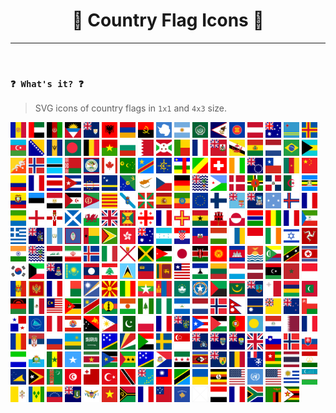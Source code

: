 <h1 align="center">🌟 Country Flag Icons 🌟</h1>

----
<br>

### `❓ What's it? ❓`

> SVG icons of country flags in `1x1` and `4x3` size.

<div style='display: flex, flex-direction: row, flex-wrap: wrap, align-items: center, justify-content: space-around, gap: 1em'>
  <img src='./flags/1x1/ad.svg' alt='country' width='5%' height='auto' />
  <img src='./flags/1x1/ae.svg' alt='country' width='5%' height='auto' />
  <img src='./flags/1x1/af.svg' alt='country' width='5%' height='auto' />
  <img src='./flags/1x1/ag.svg' alt='country' width='5%' height='auto' />
  <img src='./flags/1x1/ai.svg' alt='country' width='5%' height='auto' />
  <img src='./flags/1x1/al.svg' alt='country' width='5%' height='auto' />
  <img src='./flags/1x1/am.svg' alt='country' width='5%' height='auto' />
  <img src='./flags/1x1/ao.svg' alt='country' width='5%' height='auto' />
  <img src='./flags/1x1/aq.svg' alt='country' width='5%' height='auto' />
  <img src='./flags/1x1/ar.svg' alt='country' width='5%' height='auto' />

  <img src='./flags/1x1/arab.svg' alt='country' width='5%' height='auto' />
  <img src='./flags/1x1/as.svg' alt='country' width='5%' height='auto' />
  <img src='./flags/1x1/asean.svg' alt='country' width='5%' height='auto' />
  <img src='./flags/1x1/at.svg' alt='country' width='5%' height='auto' />
  <img src='./flags/1x1/au.svg' alt='country' width='5%' height='auto' />
  <img src='./flags/1x1/aw.svg' alt='country' width='5%' height='auto' />
  <img src='./flags/1x1/ax.svg' alt='country' width='5%' height='auto' />
  <img src='./flags/1x1/az.svg' alt='country' width='5%' height='auto' />
  <img src='./flags/1x1/ba.svg' alt='country' width='5%' height='auto' />
  <img src='./flags/1x1/bb.svg' alt='country' width='5%' height='auto' />

  <img src='./flags/1x1/bd.svg' alt='country' width='5%' height='auto' />
  <img src='./flags/1x1/be.svg' alt='country' width='5%' height='auto' />
  <img src='./flags/1x1/bf.svg' alt='country' width='5%' height='auto' />
  <img src='./flags/1x1/bg.svg' alt='country' width='5%' height='auto' />
  <img src='./flags/1x1/bh.svg' alt='country' width='5%' height='auto' />
  <img src='./flags/1x1/bi.svg' alt='country' width='5%' height='auto' />
  <img src='./flags/1x1/bj.svg' alt='country' width='5%' height='auto' />
  <img src='./flags/1x1/bl.svg' alt='country' width='5%' height='auto' />
  <img src='./flags/1x1/bm.svg' alt='country' width='5%' height='auto' />
  <img src='./flags/1x1/bn.svg' alt='country' width='5%' height='auto' />

  <img src='./flags/1x1/bo.svg' alt='country' width='5%' height='auto' />
  <img src='./flags/1x1/bq.svg' alt='country' width='5%' height='auto' />
  <img src='./flags/1x1/br.svg' alt='country' width='5%' height='auto' />
  <img src='./flags/1x1/bs.svg' alt='country' width='5%' height='auto' />
  <img src='./flags/1x1/bt.svg' alt='country' width='5%' height='auto' />
  <img src='./flags/1x1/bv.svg' alt='country' width='5%' height='auto' />
  <img src='./flags/1x1/bw.svg' alt='country' width='5%' height='auto' />
  <img src='./flags/1x1/by.svg' alt='country' width='5%' height='auto' />
  <img src='./flags/1x1/bz.svg' alt='country' width='5%' height='auto' />
  <img src='./flags/1x1/ca.svg' alt='country' width='5%' height='auto' />

  <img src='./flags/1x1/cc.svg' alt='country' width='5%' height='auto' />
  <img src='./flags/1x1/cd.svg' alt='country' width='5%' height='auto' />
  <img src='./flags/1x1/cefta.svg' alt='country' width='5%' height='auto' />
  <img src='./flags/1x1/cf.svg' alt='country' width='5%' height='auto' />
  <img src='./flags/1x1/cg.svg' alt='country' width='5%' height='auto' />
  <img src='./flags/1x1/ch.svg' alt='country' width='5%' height='auto' />
  <img src='./flags/1x1/ci.svg' alt='country' width='5%' height='auto' />
  <img src='./flags/1x1/ck.svg' alt='country' width='5%' height='auto' />
  <img src='./flags/1x1/cl.svg' alt='country' width='5%' height='auto' />
  <img src='./flags/1x1/cm.svg' alt='country' width='5%' height='auto' />

  <img src='./flags/1x1/cn.svg' alt='country' width='5%' height='auto' />
  <img src='./flags/1x1/co.svg' alt='country' width='5%' height='auto' />
  <img src='./flags/1x1/cp.svg' alt='country' width='5%' height='auto' />
  <img src='./flags/1x1/cr.svg' alt='country' width='5%' height='auto' />
  <img src='./flags/1x1/cu.svg' alt='country' width='5%' height='auto' />
  <img src='./flags/1x1/cv.svg' alt='country' width='5%' height='auto' />
  <img src='./flags/1x1/cw.svg' alt='country' width='5%' height='auto' />
  <img src='./flags/1x1/cx.svg' alt='country' width='5%' height='auto' />
  <img src='./flags/1x1/cy.svg' alt='country' width='5%' height='auto' />
  <img src='./flags/1x1/cz.svg' alt='country' width='5%' height='auto' />

  <img src='./flags/1x1/de.svg' alt='country' width='5%' height='auto' />
  <img src='./flags/1x1/dg.svg' alt='country' width='5%' height='auto' />
  <img src='./flags/1x1/dj.svg' alt='country' width='5%' height='auto' />
  <img src='./flags/1x1/dk.svg' alt='country' width='5%' height='auto' />
  <img src='./flags/1x1/dm.svg' alt='country' width='5%' height='auto' />
  <img src='./flags/1x1/do.svg' alt='country' width='5%' height='auto' />
  <img src='./flags/1x1/dz.svg' alt='country' width='5%' height='auto' />
  <img src='./flags/1x1/eac.svg' alt='country' width='5%' height='auto' />
  <img src='./flags/1x1/ec.svg' alt='country' width='5%' height='auto' />
  <img src='./flags/1x1/ee.svg' alt='country' width='5%' height='auto' />

  <img src='./flags/1x1/eg.svg' alt='country' width='5%' height='auto' />
  <img src='./flags/1x1/eh.svg' alt='country' width='5%' height='auto' />
  <img src='./flags/1x1/er.svg' alt='country' width='5%' height='auto' />
  <img src='./flags/1x1/es-ct.svg' alt='country' width='5%' height='auto' />
  <img src='./flags/1x1/es-ga.svg' alt='country' width='5%' height='auto' />
  <img src='./flags/1x1/es-pv.svg' alt='country' width='5%' height='auto' />
  <img src='./flags/1x1/es.svg' alt='country' width='5%' height='auto' />
  <img src='./flags/1x1/et.svg' alt='country' width='5%' height='auto' />
  <img src='./flags/1x1/eu.svg' alt='country' width='5%' height='auto' />
  <img src='./flags/1x1/fi.svg' alt='country' width='5%' height='auto' />

  <img src='./flags/1x1/fj.svg' alt='country' width='5%' height='auto' />
  <img src='./flags/1x1/fk.svg' alt='country' width='5%' height='auto' />
  <img src='./flags/1x1/fm.svg' alt='country' width='5%' height='auto' />
  <img src='./flags/1x1/fo.svg' alt='country' width='5%' height='auto' />
  <img src='./flags/1x1/fr.svg' alt='country' width='5%' height='auto' />
  <img src='./flags/1x1/ga.svg' alt='country' width='5%' height='auto' />
  <img src='./flags/1x1/gb-eng.svg' alt='country' width='5%' height='auto' />
  <img src='./flags/1x1/gb-nir.svg' alt='country' width='5%' height='auto' />
  <img src='./flags/1x1/gb-sct.svg' alt='country' width='5%' height='auto' />
  <img src='./flags/1x1/gb-wls.svg' alt='country' width='5%' height='auto' />

  <img src='./flags/1x1/gb.svg' alt='country' width='5%' height='auto' />
  <img src='./flags/1x1/gd.svg' alt='country' width='5%' height='auto' />
  <img src='./flags/1x1/ge.svg' alt='country' width='5%' height='auto' />
  <img src='./flags/1x1/gf.svg' alt='country' width='5%' height='auto' />
  <img src='./flags/1x1/gg.svg' alt='country' width='5%' height='auto' />
  <img src='./flags/1x1/gh.svg' alt='country' width='5%' height='auto' />
  <img src='./flags/1x1/gi.svg' alt='country' width='5%' height='auto' />
  <img src='./flags/1x1/gl.svg' alt='country' width='5%' height='auto' />
  <img src='./flags/1x1/gm.svg' alt='country' width='5%' height='auto' />
  <img src='./flags/1x1/gn.svg' alt='country' width='5%' height='auto' />

  <img src='./flags/1x1/gp.svg' alt='country' width='5%' height='auto' />
  <img src='./flags/1x1/gq.svg' alt='country' width='5%' height='auto' />
  <img src='./flags/1x1/gr.svg' alt='country' width='5%' height='auto' />
  <img src='./flags/1x1/gs.svg' alt='country' width='5%' height='auto' />
  <img src='./flags/1x1/gt.svg' alt='country' width='5%' height='auto' />
  <img src='./flags/1x1/gu.svg' alt='country' width='5%' height='auto' />
  <img src='./flags/1x1/gw.svg' alt='country' width='5%' height='auto' />
  <img src='./flags/1x1/gy.svg' alt='country' width='5%' height='auto' />
  <img src='./flags/1x1/hk.svg' alt='country' width='5%' height='auto' />
  <img src='./flags/1x1/hm.svg' alt='country' width='5%' height='auto' />

  <img src='./flags/1x1/hn.svg' alt='country' width='5%' height='auto' />
  <img src='./flags/1x1/hr.svg' alt='country' width='5%' height='auto' />
  <img src='./flags/1x1/ht.svg' alt='country' width='5%' height='auto' />
  <img src='./flags/1x1/hu.svg' alt='country' width='5%' height='auto' />
  <img src='./flags/1x1/ic.svg' alt='country' width='5%' height='auto' />
  <img src='./flags/1x1/id.svg' alt='country' width='5%' height='auto' />
  <img src='./flags/1x1/ie.svg' alt='country' width='5%' height='auto' />
  <img src='./flags/1x1/il.svg' alt='country' width='5%' height='auto' />
  <img src='./flags/1x1/im.svg' alt='country' width='5%' height='auto' />
  <img src='./flags/1x1/in.svg' alt='country' width='5%' height='auto' />

  <img src='./flags/1x1/io.svg' alt='country' width='5%' height='auto' />
  <img src='./flags/1x1/iq.svg' alt='country' width='5%' height='auto' />
  <img src='./flags/1x1/ir.svg' alt='country' width='5%' height='auto' />
  <img src='./flags/1x1/is.svg' alt='country' width='5%' height='auto' />
  <img src='./flags/1x1/it.svg' alt='country' width='5%' height='auto' />
  <img src='./flags/1x1/je.svg' alt='country' width='5%' height='auto' />
  <img src='./flags/1x1/jm.svg' alt='country' width='5%' height='auto' />
  <img src='./flags/1x1/jo.svg' alt='country' width='5%' height='auto' />
  <img src='./flags/1x1/jp.svg' alt='country' width='5%' height='auto' />
  <img src='./flags/1x1/ke.svg' alt='country' width='5%' height='auto' />

  <img src='./flags/1x1/kg.svg' alt='country' width='5%' height='auto' />
  <img src='./flags/1x1/kh.svg' alt='country' width='5%' height='auto' />
  <img src='./flags/1x1/ki.svg' alt='country' width='5%' height='auto' />
  <img src='./flags/1x1/km.svg' alt='country' width='5%' height='auto' />
  <img src='./flags/1x1/kn.svg' alt='country' width='5%' height='auto' />
  <img src='./flags/1x1/kp.svg' alt='country' width='5%' height='auto' />
  <img src='./flags/1x1/kr.svg' alt='country' width='5%' height='auto' />
  <img src='./flags/1x1/kw.svg' alt='country' width='5%' height='auto' />
  <img src='./flags/1x1/ky.svg' alt='country' width='5%' height='auto' />
  <img src='./flags/1x1/kz.svg' alt='country' width='5%' height='auto' />

  <img src='./flags/1x1/la.svg' alt='country' width='5%' height='auto' />
  <img src='./flags/1x1/lb.svg' alt='country' width='5%' height='auto' />
  <img src='./flags/1x1/lc.svg' alt='country' width='5%' height='auto' />
  <img src='./flags/1x1/li.svg' alt='country' width='5%' height='auto' />
  <img src='./flags/1x1/lk.svg' alt='country' width='5%' height='auto' />
  <img src='./flags/1x1/lr.svg' alt='country' width='5%' height='auto' />
  <img src='./flags/1x1/ls.svg' alt='country' width='5%' height='auto' />
  <img src='./flags/1x1/lt.svg' alt='country' width='5%' height='auto' />
  <img src='./flags/1x1/lu.svg' alt='country' width='5%' height='auto' />
  <img src='./flags/1x1/lv.svg' alt='country' width='5%' height='auto' />

  <img src='./flags/1x1/ly.svg' alt='country' width='5%' height='auto' />
  <img src='./flags/1x1/ma.svg' alt='country' width='5%' height='auto' />
  <img src='./flags/1x1/mc.svg' alt='country' width='5%' height='auto' />
  <img src='./flags/1x1/md.svg' alt='country' width='5%' height='auto' />
  <img src='./flags/1x1/me.svg' alt='country' width='5%' height='auto' />
  <img src='./flags/1x1/mf.svg' alt='country' width='5%' height='auto' />
  <img src='./flags/1x1/mg.svg' alt='country' width='5%' height='auto' />
  <img src='./flags/1x1/mh.svg' alt='country' width='5%' height='auto' />
  <img src='./flags/1x1/mk.svg' alt='country' width='5%' height='auto' />
  <img src='./flags/1x1/ml.svg' alt='country' width='5%' height='auto' />

  <img src='./flags/1x1/mm.svg' alt='country' width='5%' height='auto' />
  <img src='./flags/1x1/mn.svg' alt='country' width='5%' height='auto' />
  <img src='./flags/1x1/mo.svg' alt='country' width='5%' height='auto' />
  <img src='./flags/1x1/mp.svg' alt='country' width='5%' height='auto' />
  <img src='./flags/1x1/mq.svg' alt='country' width='5%' height='auto' />
  <img src='./flags/1x1/mr.svg' alt='country' width='5%' height='auto' />
  <img src='./flags/1x1/ms.svg' alt='country' width='5%' height='auto' />
  <img src='./flags/1x1/mt.svg' alt='country' width='5%' height='auto' />
  <img src='./flags/1x1/mu.svg' alt='country' width='5%' height='auto' />
  <img src='./flags/1x1/mv.svg' alt='country' width='5%' height='auto' />

  <img src='./flags/1x1/mw.svg' alt='country' width='5%' height='auto' />
  <img src='./flags/1x1/mx.svg' alt='country' width='5%' height='auto' />
  <img src='./flags/1x1/my.svg' alt='country' width='5%' height='auto' />
  <img src='./flags/1x1/mz.svg' alt='country' width='5%' height='auto' />
  <img src='./flags/1x1/na.svg' alt='country' width='5%' height='auto' />
  <img src='./flags/1x1/nc.svg' alt='country' width='5%' height='auto' />
  <img src='./flags/1x1/ne.svg' alt='country' width='5%' height='auto' />
  <img src='./flags/1x1/nf.svg' alt='country' width='5%' height='auto' />
  <img src='./flags/1x1/ng.svg' alt='country' width='5%' height='auto' />
  <img src='./flags/1x1/ni.svg' alt='country' width='5%' height='auto' />

  <img src='./flags/1x1/nl.svg' alt='country' width='5%' height='auto' />
  <img src='./flags/1x1/no.svg' alt='country' width='5%' height='auto' />
  <img src='./flags/1x1/np.svg' alt='country' width='5%' height='auto' />
  <img src='./flags/1x1/nr.svg' alt='country' width='5%' height='auto' />
  <img src='./flags/1x1/nu.svg' alt='country' width='5%' height='auto' />
  <img src='./flags/1x1/nz.svg' alt='country' width='5%' height='auto' />
  <img src='./flags/1x1/om.svg' alt='country' width='5%' height='auto' />
  <img src='./flags/1x1/pa.svg' alt='country' width='5%' height='auto' />
  <img src='./flags/1x1/pc.svg' alt='country' width='5%' height='auto' />
  <img src='./flags/1x1/pe.svg' alt='country' width='5%' height='auto' />

  <img src='./flags/1x1/pf.svg' alt='country' width='5%' height='auto' />
  <img src='./flags/1x1/pg.svg' alt='country' width='5%' height='auto' />
  <img src='./flags/1x1/ph.svg' alt='country' width='5%' height='auto' />
  <img src='./flags/1x1/pk.svg' alt='country' width='5%' height='auto' />
  <img src='./flags/1x1/pl.svg' alt='country' width='5%' height='auto' />
  <img src='./flags/1x1/pm.svg' alt='country' width='5%' height='auto' />
  <img src='./flags/1x1/pn.svg' alt='country' width='5%' height='auto' />
  <img src='./flags/1x1/pr.svg' alt='country' width='5%' height='auto' />
  <img src='./flags/1x1/ps.svg' alt='country' width='5%' height='auto' />
  <img src='./flags/1x1/pt.svg' alt='country' width='5%' height='auto' />

  <img src='./flags/1x1/pw.svg' alt='country' width='5%' height='auto' />
  <img src='./flags/1x1/py.svg' alt='country' width='5%' height='auto' />
  <img src='./flags/1x1/qa.svg' alt='country' width='5%' height='auto' />
  <img src='./flags/1x1/re.svg' alt='country' width='5%' height='auto' />
  <img src='./flags/1x1/ro.svg' alt='country' width='5%' height='auto' />
  <img src='./flags/1x1/rs.svg' alt='country' width='5%' height='auto' />
  <img src='./flags/1x1/ru.svg' alt='country' width='5%' height='auto' />
  <img src='./flags/1x1/rw.svg' alt='country' width='5%' height='auto' />
  <img src='./flags/1x1/sa.svg' alt='country' width='5%' height='auto' />
  <img src='./flags/1x1/sb.svg' alt='country' width='5%' height='auto' />

  <img src='./flags/1x1/sc.svg' alt='country' width='5%' height='auto' />
  <img src='./flags/1x1/sd.svg' alt='country' width='5%' height='auto' />
  <img src='./flags/1x1/se.svg' alt='country' width='5%' height='auto' />
  <img src='./flags/1x1/sg.svg' alt='country' width='5%' height='auto' />
  <img src='./flags/1x1/sh-ac.svg' alt='country' width='5%' height='auto' />
  <img src='./flags/1x1/sh-hl.svg' alt='country' width='5%' height='auto' />
  <img src='./flags/1x1/sh-ta.svg' alt='country' width='5%' height='auto' />
  <img src='./flags/1x1/sh.svg' alt='country' width='5%' height='auto' />
  <img src='./flags/1x1/si.svg' alt='country' width='5%' height='auto' />
  <img src='./flags/1x1/sj.svg' alt='country' width='5%' height='auto' />

  <img src='./flags/1x1/sk.svg' alt='country' width='5%' height='auto' />
  <img src='./flags/1x1/sl.svg' alt='country' width='5%' height='auto' />
  <img src='./flags/1x1/sm.svg' alt='country' width='5%' height='auto' />
  <img src='./flags/1x1/sn.svg' alt='country' width='5%' height='auto' />
  <img src='./flags/1x1/so.svg' alt='country' width='5%' height='auto' />
  <img src='./flags/1x1/sr.svg' alt='country' width='5%' height='auto' />
  <img src='./flags/1x1/ss.svg' alt='country' width='5%' height='auto' />
  <img src='./flags/1x1/st.svg' alt='country' width='5%' height='auto' />
  <img src='./flags/1x1/sb.svg' alt='country' width='5%' height='auto' />
  <img src='./flags/1x1/sx.svg' alt='country' width='5%' height='auto' />

  <img src='./flags/1x1/sy.svg' alt='country' width='5%' height='auto' />
  <img src='./flags/1x1/sz.svg' alt='country' width='5%' height='auto' />
  <img src='./flags/1x1/tc.svg' alt='country' width='5%' height='auto' />
  <img src='./flags/1x1/td.svg' alt='country' width='5%' height='auto' />
  <img src='./flags/1x1/tf.svg' alt='country' width='5%' height='auto' />
  <img src='./flags/1x1/tg.svg' alt='country' width='5%' height='auto' />
  <img src='./flags/1x1/th.svg' alt='country' width='5%' height='auto' />
  <img src='./flags/1x1/tj.svg' alt='country' width='5%' height='auto' />
  <img src='./flags/1x1/tk.svg' alt='country' width='5%' height='auto' />
  <img src='./flags/1x1/tl.svg' alt='country' width='5%' height='auto' />

  <img src='./flags/1x1/tm.svg' alt='country' width='5%' height='auto' />
  <img src='./flags/1x1/tn.svg' alt='country' width='5%' height='auto' />
  <img src='./flags/1x1/to.svg' alt='country' width='5%' height='auto' />
  <img src='./flags/1x1/tr.svg' alt='country' width='5%' height='auto' />
  <img src='./flags/1x1/tt.svg' alt='country' width='5%' height='auto' />
  <img src='./flags/1x1/tv.svg' alt='country' width='5%' height='auto' />
  <img src='./flags/1x1/tw.svg' alt='country' width='5%' height='auto' />
  <img src='./flags/1x1/tz.svg' alt='country' width='5%' height='auto' />
  <img src='./flags/1x1/ua.svg' alt='country' width='5%' height='auto' />
  <img src='./flags/1x1/ug.svg' alt='country' width='5%' height='auto' />

  <img src='./flags/1x1/um.svg' alt='country' width='5%' height='auto' />
  <img src='./flags/1x1/un.svg' alt='country' width='5%' height='auto' />
  <img src='./flags/1x1/us.svg' alt='country' width='5%' height='auto' />
  <img src='./flags/1x1/uy.svg' alt='country' width='5%' height='auto' />
  <img src='./flags/1x1/uz.svg' alt='country' width='5%' height='auto' />
  <img src='./flags/1x1/va.svg' alt='country' width='5%' height='auto' />
  <img src='./flags/1x1/vc.svg' alt='country' width='5%' height='auto' />
  <img src='./flags/1x1/ve.svg' alt='country' width='5%' height='auto' />
  <img src='./flags/1x1/vg.svg' alt='country' width='5%' height='auto' />
  <img src='./flags/1x1/vi.svg' alt='country' width='5%' height='auto' />

  <img src='./flags/1x1/vn.svg' alt='country' width='5%' height='auto' />
  <img src='./flags/1x1/vu.svg' alt='country' width='5%' height='auto' />
  <img src='./flags/1x1/wf.svg' alt='country' width='5%' height='auto' />
  <img src='./flags/1x1/ws.svg' alt='country' width='5%' height='auto' />
  <img src='./flags/1x1/xk.svg' alt='country' width='5%' height='auto' />
  <img src='./flags/1x1/xx.svg' alt='country' width='5%' height='auto' />
  <img src='./flags/1x1/ye.svg' alt='country' width='5%' height='auto' />
  <img src='./flags/1x1/yt.svg' alt='country' width='5%' height='auto' />
  <img src='./flags/1x1/za.svg' alt='country' width='5%' height='auto' />
  <img src='./flags/1x1/zm.svg' alt='country' width='5%' height='auto' />

  <img src='./flags/1x1/zw.svg' alt='country' width='5%' height='auto' />
</div>
